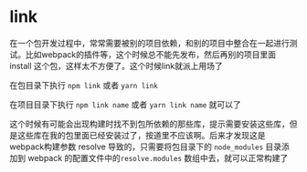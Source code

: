 # link

在一个包开发过程中，常常需要被别的项目依赖，和别的项目中整合在一起进行测试。比如webpack的插件等，这个时候总不能先发布，然后再别的项目里面 install 这个包，这样太不方便了。这个时候link就派上用场了



在包目录下执行 `npm link` 或者 `yarn link` 

在项目目录下执行 `npm link name` 或者 `yarn link name` 就可以了



这个时候有可能会出现构建时找不到包所依赖的那些库，提示需要安装这些库，但是这些库在我的包里面已经安装过了，按道里不应该啊。后来才发现这是webpack构建参数 resolve 导致的，只需要将包目录下的 `node_modules` 目录添加到 webpack 的配置文件中的`resolve.modules` 数组中去，就可以正常构建了

